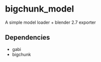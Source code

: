 bigchunk_model
==============

A simple model loader + blender 2.7 exporter

Dependencies
------------
* gabi
* bigchunk
